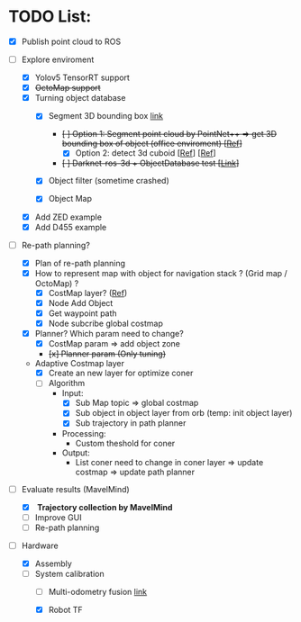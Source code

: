 # TODO List:

- [x] Publish point cloud to ROS
- [ ] Explore enviroment
      
   - [x] Yolov5 TensorRT support
   - [x] ~~OctoMap support~~
   - [x] Turning object database
      - [x] Segment 3D bounding box [link](https://github.com/lacie-life/SemanticMapping)
   	    - ~~[ ] Option 1: Segment point cloud by PointNet++ => get 3D bounding box of object (office enviroment) [[Ref](https://github.com/sc19aas/3D-object-detection)]~~
 		    - [x] Option 2: detect 3d cuboid [[Ref](https://github.com/aibo-kit/new_3dbbox_generation_method.git)] [[Ref](https://wym.netlify.app/2019-02-22-cubeslam/)]
   	    - ~~[ ] Darknet-ros-3d + ObjectDatabase test [[Link](https://github.com/IntelligentRoboticsLabs/gb_visual_detection_3d)]~~
   	   
   	 - [x] Object filter (sometime crashed)
   	 - [x] Object Map
   - [x] Add ZED example
   - [x] Add D455 example 

- [ ] Re-path planning?
   - [x] Plan of re-path planning
   - [x] How to represent map with object for navigation stack ? (Grid map / OctoMap) ? 
      - [x] CostMap layer? ([Ref](http://wiki.ros.org/costmap_2d/Tutorials/Creating%20a%20New%20Layer))
      - [x] Node Add Object
      - [x] Get waypoint path
      - [x] Node subcribe global costmap 
   - [x] Planner? Which param need to change?
      - [x] CostMap param => add object zone 
      - ~~[x] Planner param (Only tuning)~~

   - Adaptive Costmap layer
      - [x] Create an new layer for optimize coner
      - [ ] Algorithm
        - Input: 
            - [x] Sub Map topic => global costmap 
            - [x] Sub object in object layer from orb (temp: init object layer)
            - [x] Sub trajectory in path planner
        - Processing:
          - Custom theshold for coner 
        - Output:
          - List coner need to change in coner layer => update costmap => update path planner
   
 - [ ] Evaluate results (MavelMind)
   - [x] <b> Trajectory collection by MavelMind </b>
   - [ ] Improve GUI
   - [ ] Re-path planning

- [ ] Hardware
   - [x] Assembly
   - [ ] System calibration
      - [ ] Multi-odometry fusion [link](https://github.com/lacie-life/junbot_odometry_fusion)
      - [x] Robot TF
      